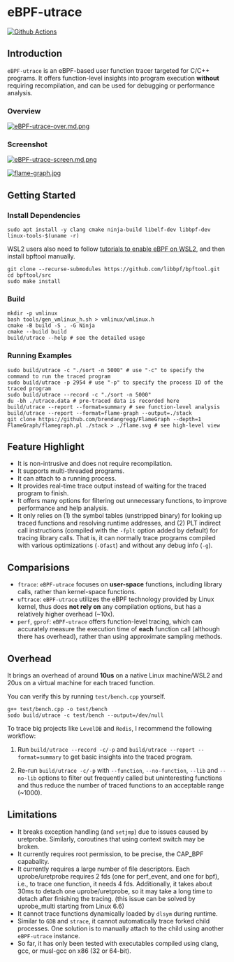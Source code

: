 # eBPF-utrace

[![Github Actions](https://github.com/linuxkerneltravel/lmp/actions/workflows/user_function_tracer.yml/badge.svg)](https://github.com/linuxkerneltravel/lmp/actions/workflows/user_function_tracer.yml)

## Introduction

`eBPF-utrace` is an eBPF-based user function tracer targeted for C/C++ programs. It offers function-level insights into program execution **without** requiring
recompilation, and can be used for debugging or performance analysis.

### Overview

[![eBPF-utrace-over.md.png](https://z1.ax1x.com/2023/10/07/pPjEPPJ.md.png)](https://imgse.com/i/pPjEPPJ)

### Screenshot

[![eBPF-utrace-screen.md.png](https://z1.ax1x.com/2023/10/11/pPzXQW6.md.png)](https://imgse.com/i/pPzXQW6)

[![flame-graph.jpg](https://z1.ax1x.com/2023/10/11/pPzXMJx.md.jpg)](https://imgse.com/i/pPzXMJx)

## Getting Started

### Install Dependencies

```shell
sudo apt install -y clang cmake ninja-build libelf-dev libbpf-dev linux-tools-$(uname -r)
```

WSL2 users also need to follow [tutorials to enable eBPF on WSL2](https://gist.github.com/MarioHewardt/5759641727aae880b29c8f715ba4d30f),
and then install bpftool manually.

```shell
git clone --recurse-submodules https://github.com/libbpf/bpftool.git
cd bpftool/src
sudo make install
```

### Build

```shell
mkdir -p vmlinux
bash tools/gen_vmlinux_h.sh > vmlinux/vmlinux.h
cmake -B build -S . -G Ninja
cmake --build build
build/utrace --help # see the detailed usage
```

### Running Examples

```shell
sudo build/utrace -c "./sort -n 5000" # use "-c" to specify the command to run the traced program
sudo build/utrace -p 2954 # use "-p" to specify the process ID of the traced program
sudo build/utrace --record -c "./sort -n 5000"
du -bh ./utrace.data # pre-traced data is recorded here
build/utrace --report --format=summary # see function-level analysis
build/utrace --report --format=flame-graph --output=./stack
git clone https://github.com/brendangregg/FlameGraph --depth=1
FlameGraph/flamegraph.pl ./stack > ./flame.svg # see high-level view
```

## Feature Highlight

- It is non-intrusive and does not require recompilation.
- It supports multi-threaded programs.
- It can attach to a running process.
- It provides real-time trace output instead of waiting for the traced program to finish.
- It offers many options for filtering out unnecessary functions, to improve performance and help analysis.
- It only relies on (1) the symbol tables (unstripped binary) for looking up traced functions and resolving runtime addresses,
and (2) PLT indirect call instructions (compiled with the `-fplt` option added by default) for tracing library calls.
That is, it can normally trace programs compiled with various optimizations (`-Ofast`) and without any debug info (`-g`).

## Comparisions

- `ftrace`: `eBPF-utrace` focuses on **user-space** functions, including library calls, rather than kernel-space functions.
- `uftrace`: `eBPF-utrace` utilizes the eBPF technology provided by Linux kernel, thus does **not rely on** any compilation options, but has a relatively higher overhead (~10x).
- `perf`, `gprof`: `eBPF-utrace` offers function-level tracing, which can accurately measure the execution time of **each** function call (although there has overhead),
rather than using approximate sampling methods.

## Overhead

It brings an overhead of around **10us** on a native Linux machine/WSL2 and 20us on a virtual machine for each traced function.

You can verify this by running `test/bench.cpp` yourself.

```shell
g++ test/bench.cpp -o test/bench
sodo build/utrace -c test/bench --output=/dev/null
```

To trace big projects like `LevelDB` and `Redis`, I recommend the following workflow:

1. Run `build/utrace --record -c/-p` and `build/utrace --report --format=summary`
to get basic insights into the traced program.

2. Re-run `build/utrace -c/-p` with `--function`, `--no-function`, `--lib` and `--no-lib` options
to filter out frequently called but uninteresting functions and thus
reduce the number of traced functions to an acceptable range (~1000).

## Limitations

- It breaks exception handling (and `setjmp`) due to issues caused by uretprobe. Similarly, coroutines that using context switch may be broken.
- It currently requires root permission, to be precise, the CAP_BPF capabality.
- It currently requires a large number of file descriptors. Each uprobe/uretprobe requires 2 fds (one for perf_event, and one for bpf), i.e.,
to trace one function, it needs 4 fds. Additionally, it takes about 30ms to detach one uprobe/uretprobe, so it may take a long time to detach
after finishing the tracing. (this issue can be solved by uprobe_multi starting from Linux 6.6)
- It cannot trace functions dynamically loaded by `dlsym` during runtime.
- Similar to `GDB` and `strace`, it cannot automatically trace forked child processes.
One solution is to manually attach to the child using another `eBPF-utrace` instance.
- So far, it has only been tested with executables compiled using clang, gcc, or musl-gcc on x86 (32 or 64-bit).
